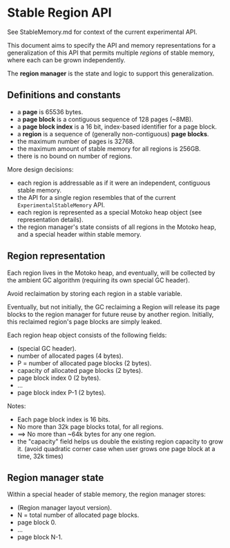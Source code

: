 # Stable Region API

See StableMemory.md for context of the current experimental API.

This document aims to specify the API and memory representations for a generalization
of this API that permits multiple _regions_ of stable memory, where each can be
grown independently.

The **region manager** is the state and logic to support this generalization.

## Definitions and constants

 - a **page** is 65536 bytes.
 - a **page block** is a contiguous sequence of 128 pages (~8MB).
 - a **page block index** is a 16 bit, index-based identifier for a page block.
 - a **region** is a sequence of (generally non-contiguous) **page blocks**.
 - the maximum number of pages is 32768.
 - the maximum amount of stable memory for all regions is 256GB.
 - there is no bound on number of regions.

More design decisions:

 - each region is addressable as if it were an independent, contiguous stable memory.
 - the API for a single region resembles that of the current `ExperimentalStableMemory` API.
 - each region is represented as a special Motoko heap object (see representation details).
 - the region manager's state consists of all regions in the Motoko heap, and
   a special header within stable memory.

## Region representation

Each region lives in the Motoko heap, and eventually, will be
collected by the ambient GC algorithm (requiring its own special GC
header).

Avoid reclaimation by storing each region in a stable variable.

Eventually, but not initially, the GC reclaiming a Region will release
its page blocks to the region manager for future reuse by another
region.  Initially, this reclaimed region's page blocks are simply
leaked.

Each region heap object consists of the following fields:

 - (special GC header).
 - number of allocated pages (4 bytes).
 - P = number of allocated page blocks (2 bytes).
 - capacity of allocated page blocks (2 bytes).
 - page block index 0 (2 bytes).
 - ...
 - page block index P-1 (2 bytes).

Notes:

 - Each page block index is 16 bits.
 - No more than 32k page blocks total, for all regions.
 - ==> No more than ~64k bytes for any one region.
 - the "capacity" field helps us double the existing region capacity to grow it.
   (avoid quadratic corner case when user grows one page block at a time, 32k times)


## Region manager state
 
Within a special header of stable memory, the region manager stores:

 - (Region manager layout version).
 - N = total number of allocated page blocks.
 - page block 0.
 - ...
 - page block N-1.
 




